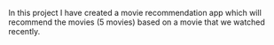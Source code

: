 In this project I have created a movie recommendation app which will recommend the movies (5 movies) based on a movie that we watched recently.
